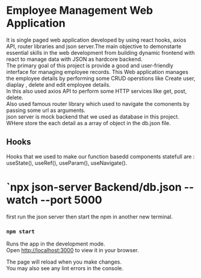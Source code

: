 # Employee Management Web Application 
It is single paged web application developed by using react hooks, axios API, router libraries and json server.The main objective to demonstarte essential skills in the web  development from building dynamic frontend with react to manage data with JSON as hardcore backend.
</br>
The primary goal of this project is provide a good and user-friendly interface for managing employee records.
This Web application manages the employee details by performing some CRUD operstions like Create user, diaplay , delete and edit employee details.
</br>
In this also used axios API to perform some HTTP services like get, post, delete.
</br>
Also used famous router library which used to navigate the comonents by passing some url as arguments.
</br>
json server is mock backend that we used as database in this project. WHere store the each detail as a array of object in the db.json file.
</br>
<h2>Hooks</h2>
Hooks that we used to make our function basedd components statefull are : useState(), useRef(), useParam(), useNavigate().

# `npx json-server Backend/db.json --watch --port 5000

first run the json server then start the npm in another new terminal.



### `npm start`

Runs the app in the development mode.\
Open [http://localhost:3000](http://localhost:3000) to view it in your browser.

The page will reload when you make changes.\
You may also see any lint errors in the console.





